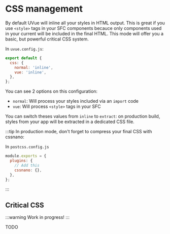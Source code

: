 # CSS management

By default UVue will inline all your styles in HTML output. This is great if you use `<style>` tags in your
SFC components becauce only components used in your current will be included in the final HTML. This mode will
offer you a basic, but powerful critical CSS system.

In `uvue.config.js`:

```js
export default {
  css: {
    normal: 'inline',
    vue: 'inline',
  },
};
```

You can see 2 options on this configuration:

- `normal`: Will process your styles included via an `import` code
- `vue`: Will process `<style>` tags in your SFC

You can switch theses values from `inline` to `extract`: on production build, styles from your app will
be extracted in a dedicated CSS file.

:::tip
In production mode, don't forget to compress your final CSS with cssnano:

In `postcss.config.js`

```js
module.exports = {
  plugins: {
    // Add this
    cssnano: {},
  },
};
```
:::

## Critical CSS

:::warning
Work in progress!
:::

TODO
